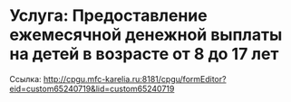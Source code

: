 # Услуга: Предоставление ежемесячной денежной выплаты на детей в возрасте от 8 до 17 лет

Ссылка: <http://cpgu.mfc-karelia.ru:8181/cpgu/formEditor?eid=custom65240719&lid=custom65240719>
